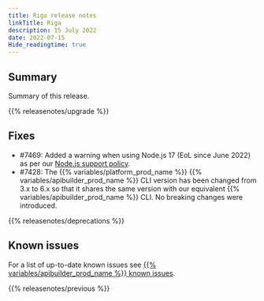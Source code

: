 ```yaml
---
title: Riga release notes
linkTitle: Riga
description: 15 July 2022
date: 2022-07-15
Hide_readingtime: true
---
```

## Summary

Summary of this release.

{{% releasenotes/upgrade %}}

<!-- ## Breaking changes -->

<!-- ## Features -->

## Fixes

* #7469: Added a warning when using Node.js 17 (EoL since June 2022) as per our [Node.js support policy](/docs/nodejs_support_policy/).
* #7428: The {{% variables/platform_prod_name %}} {{% variables/apibuilder_prod_name %}} CLI version has been changed from 3.x to 6.x so that it shares the same version with our equivalent {{% variables/apibuilder_prod_name %}} CLI. No breaking changes were introduced.

{{% releasenotes/deprecations %}}

<!-- Regenerate modules/plugins with api-builder-tools generate-release-notes script -->
<!-- ## Updated modules -->

## Known issues

For a list of up-to-date known issues see [{{% variables/apibuilder_prod_name %}} known issues](/docs/known_issues/).

{{% releasenotes/previous %}}
